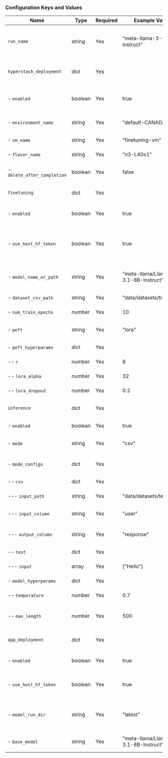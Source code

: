 ### Configuration Keys and Values

| Name                        | Type    | Required | Example Value                      | Description                                                                           |
| --------------------------- | ------- | -------- | ---------------------------------- | ------------------------------------------------------------------------------------- |
| `run_name`                  | string  | Yes      | "meta-llama-3-1-8b-instruct"       | The name of the run. Used to create a directory to store all relevant files.          |
| `hyperstack_deployment`     | dict    | Yes      |                                    | Configuration for deploying a VM using Hyperstack.                                    |
| - `enabled`                 | boolean | Yes      | true                               | Whether to enable Hyperstack deployment.                                              |
| - `environment_name`        | string  | Yes      | "default-CANADA-1"                 | The name of the Hyperstack environment.                                               |
| - `vm_name`                 | string  | Yes      | "finetuning-vm"                    | The name of the VM to create.                                                         |
| - `flavor_name`             | string  | Yes      | "n3-L40x1"                         | The flavor of the VM to create.                                                       |
| - `delete_after_completion` | boolean | Yes      | false                              | Whether to delete the VM after completion.                                            |
| `finetuning`                | dict    | Yes      |                                    | Configuration for fine-tuning the model.                                              |
| - `enabled`                 | boolean | Yes      | true                               | Whether to enable fine-tuning.                                                        |
| - `use_host_hf_token`       | boolean | Yes      | true                               | Whether to use the host's Hugging Face token (in environment variable).               |
| - `model_name_or_path`      | string  | Yes      | "meta-llama/Llama-3.1-8B-Instruct" | The name or path of the model to fine-tune.                                           |
| - `dataset_csv_path`        | string  | Yes      | "data/datasets/train.csv"          | The path to the dataset CSV file.                                                     |
| - `num_train_epochs`        | number  | Yes      | 10                                 | The number of training epochs.                                                        |
| - `peft`                    | string  | Yes      | "lora"                             | The type of PEFT to use (e.g., "lora").                                               |
| - `peft_hyperparams`        | dict    | Yes      |                                    | Hyperparameters for the PEFT.                                                         |
| -- `r`                      | number  | Yes      | 8                                  | The rank of the LoRA.                                                                 |
| -- `lora_alpha`             | number  | Yes      | 32                                 | The alpha value for the LoRA.                                                         |
| -- `lora_dropout`           | number  | Yes      | 0.2                                | The dropout rate for the LoRA.                                                        |
| `inference`                 | dict    | Yes      |                                    | Configuration for running inference.                                                  |
| - `enabled`                 | boolean | Yes      | true                               | Whether to enable inference.                                                          |
| - `mode`                    | string  | Yes      | "csv"                              | The mode of inference (e.g., "csv" or "text").                                        |
| - `mode_configs`            | dict    | Yes      |                                    | Configuration for the inference mode.                                                 |
| -- `csv`                    | dict    | Yes      |                                    | Configuration for CSV mode.                                                           |
| --- `input_path`            | string  | Yes      | "data/datasets/test.csv"           | The path to the input CSV file.                                                       |
| --- `input_column`          | string  | Yes      | "user"                             | The name of the input column in the CSV file.                                         |
| --- `output_column`         | string  | Yes      | "response"                         | The name of the output column in the CSV file.                                        |
| -- `text`                   | dict    | Yes      |                                    | Configuration for text mode.                                                          |
| --- `input`                 | array   | Yes      | ["Hello"]                          | A list of input texts.                                                                |
| - `model_hyperparams`       | dict    | Yes      |                                    | Hyperparameters for the model.                                                        |
| -- `temperature`            | number  | Yes      | 0.7                                | The temperature for sampling.                                                         |
| -- `max_length`             | number  | Yes      | 500                                | The maximum length of the generated sequences.                                        |
| `app_deployment`            | dict    | Yes      |                                    | Configuration for deploying the chatbot app.                                          |
| - `enabled`                 | boolean | Yes      | true                               | Whether to enable app deployment.                                                     |
| - `use_host_hf_token`       | boolean | Yes      | true                               | Whether to use the host's Hugging Face token.                                         |
| - `model_run_dir`           | string  | Yes      | "latest"                           | The directory of the model run to deploy. 'latest' will deploy latest finetuned model |
| - `base_model`              | string  | Yes      | "meta-llama/Llama-3.1-8B-Instruct" | The base model to use for deployment.                                                 |
